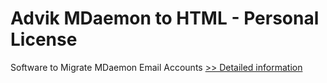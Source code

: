# Advik MDaemon to HTML - Personal License
Software to Migrate MDaemon Email Accounts
[>> Detailed information](https://secure.shareit.com/shareit/product.html?productid=300857079&affiliateid=200057808)